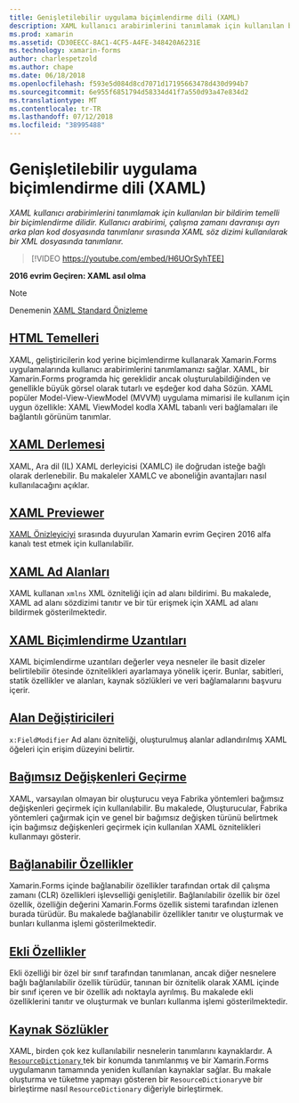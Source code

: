 ```yaml
---
title: Genişletilebilir uygulama biçimlendirme dili (XAML)
description: XAML kullanıcı arabirimlerini tanımlamak için kullanılan bir bildirim temelli bir biçimlendirme dilidir. Kullanıcı arabirimi, çalışma zamanı davranışı ayrı arka plan kod dosyasında tanımlanır sırasında XAML söz dizimi kullanılarak bir XML dosyasında tanımlanır.
ms.prod: xamarin
ms.assetid: CD30EECC-8AC1-4CF5-A4FE-348420A6231E
ms.technology: xamarin-forms
author: charlespetzold
ms.author: chape
ms.date: 06/18/2018
ms.openlocfilehash: f593e5d084d8cd7071d17195663478d430d994b7
ms.sourcegitcommit: 6e955f6851794d58334d41f7a550d93a47e834d2
ms.translationtype: MT
ms.contentlocale: tr-TR
ms.lasthandoff: 07/12/2018
ms.locfileid: "38995488"
---
```

# <a name="extensible-application-markup-language-xaml"></a>Genişletilebilir uygulama biçimlendirme dili (XAML)

_XAML kullanıcı arabirimlerini tanımlamak için kullanılan bir bildirim temelli bir biçimlendirme dilidir. Kullanıcı arabirimi, çalışma zamanı davranışı ayrı arka plan kod dosyasında tanımlanır sırasında XAML söz dizimi kullanılarak bir XML dosyasında tanımlanır._

> [!VIDEO https://youtube.com/embed/H6UOrSyhTEE]

**2016 evrim Geçiren: XAML asıl olma**

> [!NOTE]
> Denemenin [XAML Standard Önizleme](standard/index.md)

<a name="xaml" />

## <a name="xaml-basicsxaml-basicsindexmd"></a>[HTML Temelleri](xaml-basics/index.md)

XAML, geliştiricilerin kod yerine biçimlendirme kullanarak Xamarin.Forms uygulamalarında kullanıcı arabirimlerini tanımlamanızı sağlar. XAML, bir Xamarin.Forms programda hiç gereklidir ancak oluşturulabildiğinden ve genellikle büyük görsel olarak tutarlı ve eşdeğer kod daha Sözün. XAML popüler Model-View-ViewModel (MVVM) uygulama mimarisi ile kullanım için uygun özellikle: XAML ViewModel kodla XAML tabanlı veri bağlamaları ile bağlantılı görünüm tanımlar.

## <a name="xaml-compilationxamlcmd"></a>[XAML Derlemesi](xamlc.md)

XAML, Ara dil (IL) XAML derleyicisi (XAMLC) ile doğrudan isteğe bağlı olarak derlenebilir. Bu makaleler XAMLC ve aboneliğin avantajları nasıl kullanılacağını açıklar.

## <a name="xaml-previewerxaml-previewermd"></a>[XAML Previewer](xaml-previewer.md)

[XAML Önizleyiciyi](~/xamarin-forms/xaml/xaml-previewer.md) sırasında duyurulan Xamarin evrim Geçiren 2016 alfa kanalı test etmek için kullanılabilir.

## <a name="xaml-namespacesnamespacesmd"></a>[XAML Ad Alanları](namespaces.md)

XAML kullanan `xmlns` XML özniteliği için ad alanı bildirimi. Bu makalede, XAML ad alanı sözdizimi tanıtır ve bir tür erişmek için XAML ad alanı bildirmek gösterilmektedir.

## <a name="xaml-markup-extensionsmarkup-extensionsindexmd"></a>[XAML Biçimlendirme Uzantıları](markup-extensions/index.md)

XAML biçimlendirme uzantıları değerler veya nesneler ile basit dizeler belirtilebilir ötesinde öznitelikleri ayarlamaya yönelik içerir. Bunlar, sabitleri, statik özellikler ve alanları, kaynak sözlükleri ve veri bağlamalarını başvuru içerir.

## <a name="field-modifiersfield-modifiersmd"></a>[Alan Değiştiricileri](field-modifiers.md)

`x:FieldModifier` Ad alanı özniteliği, oluşturulmuş alanlar adlandırılmış XAML öğeleri için erişim düzeyini belirtir.

## <a name="passing-argumentspassing-argumentsmd"></a>[Bağımsız Değişkenleri Geçirme](passing-arguments.md)

XAML, varsayılan olmayan bir oluşturucu veya Fabrika yöntemleri bağımsız değişkenleri geçirmek için kullanılabilir. Bu makalede, Oluşturucular, Fabrika yöntemleri çağırmak için ve genel bir bağımsız değişken türünü belirtmek için bağımsız değişkenleri geçirmek için kullanılan XAML öznitelikleri kullanmayı gösterir.

## <a name="bindable-propertiesbindable-propertiesmd"></a>[Bağlanabilir Özellikler](bindable-properties.md)

Xamarin.Forms içinde bağlanabilir özellikler tarafından ortak dil çalışma zamanı (CLR) özellikleri işlevselliği genişletilir. Bağlanılabilir özellik bir özel özellik, özelliğin değerini Xamarin.Forms özellik sistemi tarafından izlenen burada türüdür. Bu makalede bağlanabilir özellikler tanıtır ve oluşturmak ve bunları kullanma işlemi gösterilmektedir.

## <a name="attached-propertiesattached-propertiesmd"></a>[Ekli Özellikler](attached-properties.md)

Ekli özelliği bir özel bir sınıf tarafından tanımlanan, ancak diğer nesnelere bağlı bağlanılabilir özellik türüdür, tanınan bir öznitelik olarak XAML içinde bir sınıf içeren ve bir özellik adı noktayla ayrılmış. Bu makalede ekli özelliklerini tanıtır ve oluşturmak ve bunları kullanma işlemi gösterilmektedir.

## <a name="resource-dictionariesresource-dictionariesmd"></a>[Kaynak Sözlükler](resource-dictionaries.md)

XAML, birden çok kez kullanılabilir nesnelerin tanımlarını kaynaklardır. A [ `ResourceDictionary` ](xref:Xamarin.Forms.ResourceDictionary) tek bir konumda tanımlanmış ve bir Xamarin.Forms uygulamanın tamamında yeniden kullanılan kaynaklar sağlar. Bu makale oluşturma ve tüketme yapmayı gösteren bir `ResourceDictionary`ve bir birleştirme nasıl `ResourceDictionary` diğeriyle birleştirmek.
